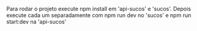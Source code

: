 Para rodar o projeto execute npm install em 'api-sucos' e 'sucos'. Depois execute cada um separadamente com npm run dev no 'sucos' e npm run start:dev na 'api-sucos'